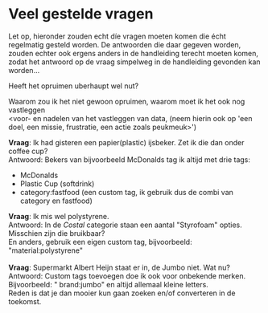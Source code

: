 # Veel gestelde vragen

Let op, hieronder zouden echt díe vragen moeten komen die écht regelmatig gesteld worden. De antwoorden die daar gegeven worden, zouden echter ook ergens anders in de handleiding terecht moeten komen,
zodat het antwoord op de vraag simpelweg in de handleiding gevonden kan worden...

Heeft het opruimen uberhaupt wel nut?
<voor- en nadelen van het verwijderen van het afval>

Waarom zou ik het niet gewoon opruimen, waarom moet ik het ook nog vastleggen <br>
<voor- en nadelen van het vastleggen van data, (neem hierin ook op 'een doel, een missie, frustratie, een actie zoals peukmeuk>')

**Vraag**: Ik had gisteren een papier(plastic) ijsbeker. Zet ik die dan onder coffee cup? <br />
Antwoord: Bekers van bijvoorbeeld McDonalds tag ik altijd met drie tags:

 - McDonalds
 - Plastic Cup (softdrink)
 - category:fastfood (een custom tag, ik gebruik dus de combi van category en fastfood)

**Vraag**: Ik mis wel polystyrene.<br />
Antwoord: In de *Costal* categorie staan een aantal "Styrofoam" opties. Misschien zijn die bruikbaar?<br />
En anders, gebruik een eigen custom tag, bijvoorbeeld: "material:polystyrene"<br />
<br />
**Vraag**: Supermarkt Albert Heijn staat er in, de Jumbo niet. Wat nu?<br />
Antwoord: Custom tags toevoegen doe ik ook voor onbekende merken. <br />
Bijvoorbeeld: " brand:jumbo" en altijd allemaal kleine letters.<br />
Reden is dat je dan mooier kun gaan zoeken en/of converteren in de toekomst.<br />
